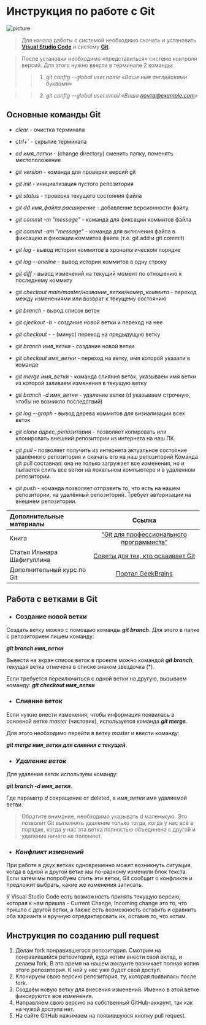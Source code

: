 # **Инструкция по работе с Git**
![picture](https://www.volansoft.com/upload/blog/1726353208607344250.png)

>Для начала работы с системой необходимо скачать и установить  **[Visual Studio Code](https://code.visualstudio.com)** и систему **[Git](https://git-scm.com/download/win)**.

>После установки необходимо «представиться» системе контроля версий. Для этого нужно ввести в терминале 2 команды:
>>1. *git config --global user.name «Ваше имя английскими буквами»*

>>2. *git config --global user.email «Ваша почта@example.com»*

## **Основные команды Git** ##

* *clear* - очистка терминала

* *ctrl+`* - скрытие терминала
* *cd имя_папки* - (change directory) сменить папку, поменять местоположение

* *git version* - команда для проверки версий git

* *git init* - инициализация пустого репозитория

* *git status* - проверка текущего состояния файла

* *git dd имя_файла.расширение* - добавление версионности файлу

* *git commit -m "message"* - команда для фиксации коммитов файла

* *git commit -am "message"* - команда для включения файла в фиксацию и фиксации коммитов файла (т.е. git add и git commit)

* *git log* - вывод истории коммитов в хронологическом порядке

* *git log --oneline* - вывод истории коммитов в одну строку

* *git diff* - вывод изменений на текущий момент по отношению к последнему коммиту

* *git checkout main/master/название_ветки/номер_коммита* - переход между изменениями или возврат к текущему состоянию

* *git branch* - вывод список веток

* *git cjeckout -b* - создание новой ветки и переход на нее

* *git checkout -* - (минус) переход на предыдущую ветку

* *git branch имя_ветки* - создание новой ветки

* *git checkout имя_ветки* - переход на ветку, имя которой указали в команде

* *git merge имя_ветки* - команда слияния веток, указываем имя ветки из которой заливаем изменения в текущую ветку

* *git branch -d имя_ветки* - удаление ветки (d указываем строчную, чтобы не возникло последствий)

* *git log --graph* - вывод дерева коммитов для визиализации всех веток

* *git clone адрес_репозитория* - позволяет копировать или клонировать внешний репозитории из интернета на наш ПК. 

* *git pull* -  позволяет
получить из интернета актуальное состояние удалённого репозитория и скачать его на наш репозиторий Команда git pull составная: она не только загружает все изменения, но и пытается слить все ветки на локальном компьютере и в удаленном репозитории.

* *git push* - команда позволяет отправить то, что есть на нашем репозитории, на удалённый репозиторий. Требует авторизации на внешнем репозитории.

|Дополнительные материалы|Ссылка|
|:-----------------------|:----:|
|Книга |[“Git для профессионального программиста”](https://gbcdn.mrgcdn.ru/uploads/asset/4245110/attachment/d4eb8c232f8f2bdf4e42ba7cb49e0c50.pdf)
|Статья Ильнара Шафигуллина|[Советы для тех, кто осваивает Git](https://gb.ru/posts/soveti-pro-git)
|Дополнительный курс по Git|[Портал GeekBrains](https://gb.ru/courses/1117)

## **Работа с ветками в Git**

* ### **Создание новой ветки**

Создать ветку можно с помощью команды ***git branch***. 
Для этого в папке с репозиторием пишем команду:

 ***git branch имя_ветки***

Вывести на экран список веток в проекте можно командой ***git branch***, текущая ветка отмечена в списке знаком звездочка (*).

Если требуется переключиться с одной ветки 
на другую, вызываем команду: ***git checkout имя_ветки***

* ### **Слияние веток**

Если нужно внести изменения, чтобы информация появилась в основной ветке *master* (чистовик), используется команда ***git merge***. 

Для этого необходимо перейти в ветку *master* и ввести команду:

 ***git merge имя_ветки для слияния с текущей***.
* ### ***Удаление веток***

Для удаления веток используем команду:

 ***git branch -d имя_ветки***. 

Где параметр *d* сокращение от deleted, а
*имя_ветки* имя удаляемой ветви.

>Обратите внимание, необходимо указывать d маленькую. Это позволит Git выполнять удаление только тогда, когда у
нас всё в порядке, когда у нас эта ветка полностью объединена с другой и удаление ничего не поломает.

* ### ***Конфликт изменений***

При работе в двух ветках одновременно может 
возникнуть ситуация, когда в одной и другой 
ветке мы по-разному изменили блок текста. 
Если затем мы попробуем слить эти ветки, Git 
сообщит о конфликте и предложит выбрать, 
какие же изменения записать.

У Visual Studio Code есть возможность принять текущую версию, которая к нам пришла - Current Change, Incoming change это то, что пришло с другой ветки, а также есть возможность оставить и сравнить оба варианта и вручную отредактировать их, оставив то, что хотим.

## **Инструкция по созданию pull request**

1. Делам fork понравившегося репозитория.
Смотрим на понравившийся репозиторий, куда хотим внести свой вклад, и делаем fork.
В это время на нашем аккаунте возникает полная копия этого репозитория. К ней у нас
уже будет свой доступ.
2. Клонируем свою версию репозитория, ту, которая появилась после fork.
3. Создаём новую ветку для внесения изменений. Именно в этой ветке фиксируются все
изменения.
4. Направляем свою версию на собственный GitHub-аккаунт, так как на чужой доступа
нет.
5. На сайте GitHub нажимаем на появившуюся кнопку pull request.
